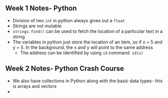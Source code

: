
## Week 1 Notes- Python 

* Division of two `int` in python always gives out a `float `
* Strings are not mutable 
* `strings.find()` can be used to fetch the location of a particular text in a string
* The variables in python just store the location of an item,  so if x = 5 and y = 5. In the background, the x and y will point to the same address
	* The address can be identified by using `id` command. `id(x)`

## Week 2 Notes- Python Crash Course

* We also have collections in Python along with the basic data types- this is arrays and vectors
* 

<!--stackedit_data:
eyJoaXN0b3J5IjpbMjA5Njc5MDA1NywxODYzMjAyMTk3LC0xMD
U4MzIxMDU3XX0=
-->